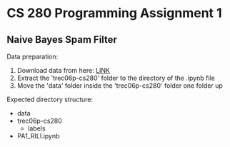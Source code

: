 # CS 280 Programming Assignment 1
## Naive Bayes Spam Filter

Data preparation:
1. Download data from here: [LINK](https://drive.google.com/file/d/1w05LecXSlEtLagaZHv8HvRNVKTGQtjSb/view?usp=sharing)
2. Extract the 'trec06p-cs280' folder to the directory of the .ipynb file
3. Move the 'data' folder inside the 'trec06p-cs280' folder one folder up

Expected directory structure:
  * data
  * trec06p-cs280
    * labels
  * PA1_RILI.ipynb
